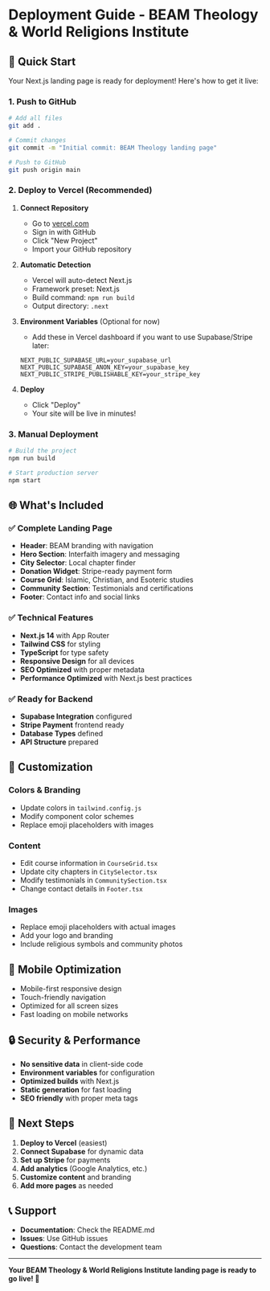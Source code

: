 # Deployment Guide - BEAM Theology & World Religions Institute

## 🚀 Quick Start

Your Next.js landing page is ready for deployment! Here's how to get it live:

### 1. Push to GitHub

```bash
# Add all files
git add .

# Commit changes
git commit -m "Initial commit: BEAM Theology landing page"

# Push to GitHub
git push origin main
```

### 2. Deploy to Vercel (Recommended)

1. **Connect Repository**
   - Go to [vercel.com](https://vercel.com)
   - Sign in with GitHub
   - Click "New Project"
   - Import your GitHub repository

2. **Automatic Detection**
   - Vercel will auto-detect Next.js
   - Framework preset: Next.js
   - Build command: `npm run build`
   - Output directory: `.next`

3. **Environment Variables** (Optional for now)
   - Add these in Vercel dashboard if you want to use Supabase/Stripe later:
   ```
   NEXT_PUBLIC_SUPABASE_URL=your_supabase_url
   NEXT_PUBLIC_SUPABASE_ANON_KEY=your_supabase_key
   NEXT_PUBLIC_STRIPE_PUBLISHABLE_KEY=your_stripe_key
   ```

4. **Deploy**
   - Click "Deploy"
   - Your site will be live in minutes!

### 3. Manual Deployment

```bash
# Build the project
npm run build

# Start production server
npm start
```

## 🌐 What's Included

### ✅ Complete Landing Page
- **Header**: BEAM branding with navigation
- **Hero Section**: Interfaith imagery and messaging
- **City Selector**: Local chapter finder
- **Donation Widget**: Stripe-ready payment form
- **Course Grid**: Islamic, Christian, and Esoteric studies
- **Community Section**: Testimonials and certifications
- **Footer**: Contact info and social links

### ✅ Technical Features
- **Next.js 14** with App Router
- **Tailwind CSS** for styling
- **TypeScript** for type safety
- **Responsive Design** for all devices
- **SEO Optimized** with proper metadata
- **Performance Optimized** with Next.js best practices

### ✅ Ready for Backend
- **Supabase Integration** configured
- **Stripe Payment** frontend ready
- **Database Types** defined
- **API Structure** prepared

## 🔧 Customization

### Colors & Branding
- Update colors in `tailwind.config.js`
- Modify component color schemes
- Replace emoji placeholders with images

### Content
- Edit course information in `CourseGrid.tsx`
- Update city chapters in `CitySelector.tsx`
- Modify testimonials in `CommunitySection.tsx`
- Change contact details in `Footer.tsx`

### Images
- Replace emoji placeholders with actual images
- Add your logo and branding
- Include religious symbols and community photos

## 📱 Mobile Optimization

- Mobile-first responsive design
- Touch-friendly navigation
- Optimized for all screen sizes
- Fast loading on mobile networks

## 🔒 Security & Performance

- **No sensitive data** in client-side code
- **Environment variables** for configuration
- **Optimized builds** with Next.js
- **Static generation** for fast loading
- **SEO friendly** with proper meta tags

## 🚀 Next Steps

1. **Deploy to Vercel** (easiest)
2. **Connect Supabase** for dynamic data
3. **Set up Stripe** for payments
4. **Add analytics** (Google Analytics, etc.)
5. **Customize content** and branding
6. **Add more pages** as needed

## 📞 Support

- **Documentation**: Check the README.md
- **Issues**: Use GitHub issues
- **Questions**: Contact the development team

---

**Your BEAM Theology & World Religions Institute landing page is ready to go live! 🎉**
